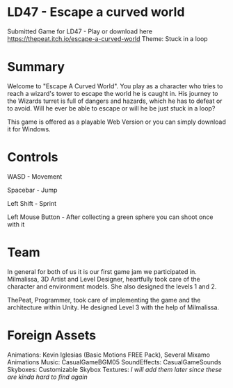 # LD47 - Escape a curved world
Submitted Game for LD47 - Play or download here https://thepeat.itch.io/escape-a-curved-world
Theme: Stuck in a loop


# Summary

Welcome to "Escape A Curved World". You play as a character who tries to reach a wizard's tower to escape the world he is caught in. His journey to the Wizards turret is full of dangers and hazards, which he has to defeat or to avoid. Will he ever be able to escape or will he be just stuck in a loop?

This game is offered as a playable Web Version or you can simply download it for Windows.

# Controls
WASD - Movement

Spacebar - Jump

Left Shift - Sprint

Left Mouse Button - After collecting a green sphere you can shoot once with it

# Team
In general for both of us it is our first game jam we participated in. 
Milmalissa, 3D Artist and Level Designer, heartfully took care of the character and environment models. She also designed the levels 1 and 2.

ThePeat, Programmer, took care of implementing the game and the architecture within Unity. He designed Level 3 with the help of Milmalissa.

# Foreign Assets
Animations: Kevin Iglesias (Basic Motions FREE Pack), Several Mixamo Animations
Music: CasualGameBGM05
SoundEffects: CasualGameSounds
Skyboxes: Customizable Skybox
Textures: _I will add them later since these are kinda hard to find again_
